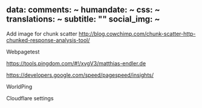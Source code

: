 data:
  comments: ~
  humandate: ~
  css: ~
  translations: ~
  subtitle: ""
  social_img: ~
---
Add image for chunk scatter
http://blog.cowchimp.com/chunk-scatter-http-chunked-response-analysis-tool/

Webpagetest

https://tools.pingdom.com/#!/xvgV3/matthias-endler.de

https://developers.google.com/speed/pagespeed/insights/

WorldPing

Cloudflare settings
